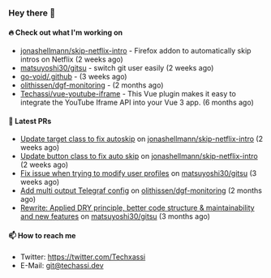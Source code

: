 ### Hey there 👋

#### 🔥 Check out what I'm working on


- [jonashellmann/skip-netflix-intro](https://github.com/jonashellmann/skip-netflix-intro) - Firefox addon to automatically skip intros on Netflix (2 weeks ago)
- [matsuyoshi30/gitsu](https://github.com/matsuyoshi30/gitsu) - switch git user easily (2 weeks ago)
- [go-void/.github](https://github.com/go-void/.github) -  (3 weeks ago)
- [olithissen/dgf-monitoring](https://github.com/olithissen/dgf-monitoring) -  (2 months ago)
- [Techassi/vue-youtube-iframe](https://github.com/Techassi/vue-youtube-iframe) - This Vue plugin makes it easy to integrate the YouTube Iframe API into your Vue 3 app. (6 months ago)

#### 🧪 Latest PRs


- [Update target class to fix autoskip](https://github.com/jonashellmann/skip-netflix-intro/pull/2) on [jonashellmann/skip-netflix-intro](https://github.com/jonashellmann/skip-netflix-intro) (2 weeks ago)
- [Update button class to fix auto skip](https://github.com/jonashellmann/skip-netflix-intro/pull/1) on [jonashellmann/skip-netflix-intro](https://github.com/jonashellmann/skip-netflix-intro) (2 weeks ago)
- [Fix issue when trying to modify user profiles](https://github.com/matsuyoshi30/gitsu/pull/20) on [matsuyoshi30/gitsu](https://github.com/matsuyoshi30/gitsu) (3 weeks ago)
- [Add multi output Telegraf config](https://github.com/olithissen/dgf-monitoring/pull/2) on [olithissen/dgf-monitoring](https://github.com/olithissen/dgf-monitoring) (2 months ago)
- [Rewrite: Applied DRY principle, better code structure &amp; maintainability and new features](https://github.com/matsuyoshi30/gitsu/pull/16) on [matsuyoshi30/gitsu](https://github.com/matsuyoshi30/gitsu) (3 months ago)

#### 📫 How to reach me

- Twitter: https://twitter.com/Techxassi
- E-Mail: git@techassi.dev